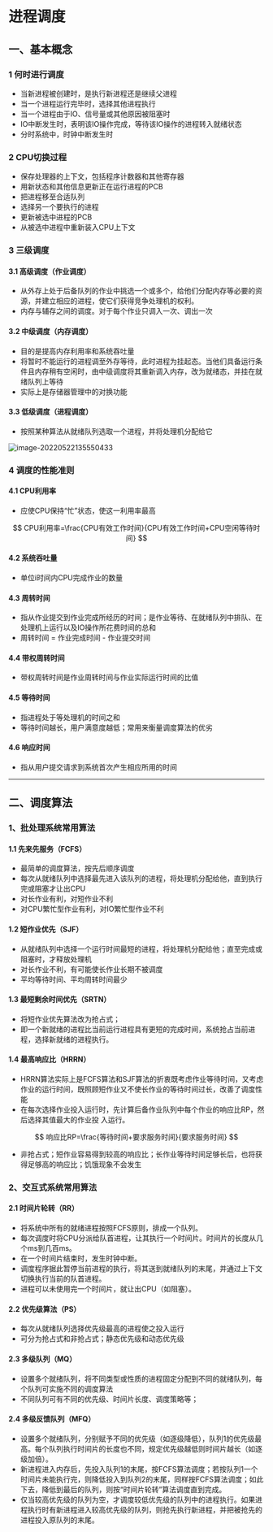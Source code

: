 # 进程调度

## 一、基本概念

### 1 何时进行调度

- 当新进程被创建时，是执行新进程还是继续父进程
- 当一个进程运行完毕时，选择其他进程执行
- 当一个进程由于IO、信号量或其他原因被阻塞时
- IO中断发生时，表明该IO操作完成，等待该IO操作的进程转入就绪状态
- 分时系统中，时钟中断发生时

### 2 CPU切换过程

- 保存处理器的上下文，包括程序计数器和其他寄存器
- 用新状态和其他信息更新正在运行进程的PCB
- 把进程移至合适队列
- 选择另一个要执行的进程
- 更新被选中进程的PCB
- 从被选中进程中重新装入CPU上下文

### 3 三级调度

#### 3.1 高级调度（作业调度）

- 从外存上处于后备队列的作业中挑选一个或多个，给他们分配内存等必要的资源，并建立相应的进程，使它们获得竞争处理机的权利。
- 内存与辅存之间的调度。对于每个作业只调入一次、调出一次

#### 3.2 中级调度（内存调度）

- 目的是提高内存利用率和系统吞吐量
- 将暂时不能运行的进程调至外存等待，此时进程为挂起态。当他们具备运行条件且内存稍有空闲时，由中级调度将其重新调入内存，改为就绪态，并挂在就绪队列上等待
- 实际上是存储器管理中的对换功能

#### 3.3 低级调度（进程调度）

- 按照某种算法从就绪队列选取一个进程，并将处理机分配给它

![image-20220522135550433](C:\Users\WYF\AppData\Roaming\Typora\typora-user-images\image-20220522135550433.png)

### 4 调度的性能准则

#### 4.1 CPU利用率

- 应使CPU保持“忙”状态，使这一利用率最高

$$
CPU利用率=\frac{CPU有效工作时间}{CPU有效工作时间+CPU空闲等待时间}
$$

#### 4.2 系统吞吐量

- 单位i时间内CPU完成作业的数量

#### 4.3 周转时间

- 指从作业提交到作业完成所经历的时间；是作业等待、在就绪队列中排队、在处理机上运行以及IO操作所花费时间的总和
- 周转时间 = 作业完成时间 - 作业提交时间

#### 4.4 带权周转时间

- 带权周转时间是作业周转时间与作业实际运行时间的比值

#### 4.5 等待时间

- 指进程处于等处理机的时间之和
- 等待时间越长，用户满意度越低；常用来衡量调度算法的优劣

#### 4.6 响应时间

- 指从用户提交请求到系统首次产生相应所用的时间

------

## 二、调度算法

### 1、批处理系统常用算法

#### 1.1 先来先服务（FCFS）

- 最简单的调度算法，按先后顺序调度
- 每次从就绪队列中选择最先进入该队列的进程，将处理机分配给他，直到执行完或阻塞才让出CPU
- 对长作业有利，对短作业不利
- 对CPU繁忙型作业有利，对IO繁忙型作业不利

#### 1.2 短作业优先（SJF）

- 从就绪队列中选择一个运行时间最短的进程，将处理机分配给他；直至完成或阻塞时，才释放处理机
- 对长作业不利，有可能使长作业长期不被调度
- 平均等待时间、平均周转时间最少

#### 1.3 最短剩余时间优先（SRTN）

- 将短作业优先算法改为抢占式；
- 即一个新就绪的进程比当前运行进程具有更短的完成时间，系统抢占当前进程，选择新就绪的进程执行。

#### 1.4 最高响应比（HRRN）

- HRRN算法实际上是FCFS算法和SJF算法的折衷既考虑作业等待时间，又考虑作业的运行时间，既照顾短作业又不使长作业的等待时间过长，改善了调度性能
- 在每次选择作业投入运行时，先计算后备作业队列中每个作业的响应比RP，然后选择其值最大的作业投 入运行。

$$
响应比RP=\frac{等待时间+要求服务时间}{要求服务时间}
$$

- 非抢占式；短作业容易得到较高的响应比；长作业等待时间足够长后，也将获得足够高的响应比；饥饿现象不会发生

### 2、交互式系统常用算法

#### 2.1 时间片轮转（RR）

- 将系统中所有的就绪进程按照FCFS原则，排成一个队列。
- 每次调度时将CPU分派给队首进程，让其执行一个时间片。时间片的长度从几个ms到几百ms。
- 在一个时间片结束时，发生时钟中断。
- 调度程序据此暂停当前进程的执行，将其送到就绪队列的末尾，并通过上下文切换执行当前的队首进程。
- 进程可以未使用完一个时间片，就让出CPU（如阻塞）。

#### 2.2 优先级算法（PS）

- 每次从就绪队列选择优先级最高的进程使之投入运行
- 可分为抢占式和非抢占式；静态优先级和动态优先级

#### 2.3 多级队列（MQ）

- 设置多个就绪队列，将不同类型或性质的进程固定分配到不同的就绪队列，每个队列可实施不同的调度算法
- 不同队列可有不同的优先级、时间片长度、调度策略等；

#### 2.4 多级反馈队列（MFQ）

- 设置多个就绪队列，分别赋予不同的优先级（如逐级降低），队列1的优先级最高。每个队列执行时间片的长度也不同，规定优先级越低则时间片越长（如逐级加倍）。
- 新进程进入内存后，先投入队列1的末尾，按FCFS算法调度；若按队列1一个时间片未能执行完，则降低投入到队列2的末尾，同样按FCFS算法调度；如此下去，降低到最后的队列，则按“时间片轮转”算法调度直到完成。
- 仅当较高优先级的队列为空，才调度较低优先级的队列中的进程执行。如果进程执行时有新进程进入较高优先级的队列，则抢先执行新进程，并把被抢先的进程投入原队列的末尾。

